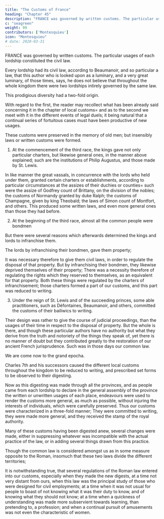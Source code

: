```yaml
---
title: "The Customs of France"
heading: "Chapter 45"
description: "FRANCE was governed by written customs. The particular usages of each lordship constituted the civil law"
c: "seagreen"
weight: 99
contributors: ['Montesquieu']
icon: "Montesquieu"
# date: 2020-03-31
---
```




FRANCE was governed by written customs. The particular usages of each lordship constituted the civil law.

Every lordship had its civil law, according to Beaumanoir, and so particular a law, that this author who is looked upon as a luminary, and a very great luminary, of those times, says, he does not believe that throughout the whole kingdom there were two lordships intirely governed by the same law.

This prodigious diversity had a two-fold origin.

With regard to the first, the reader may recollect what has been already said concerning it in the chapter of local customs=  and as to the second we meet with it in the different events of legal duels;
it being natural that a continual series of fortuitous cases must have been productive of new usages.

These customs were preserved in the memory of old men; but insensibly laws or written customs were formed.

1. At the commencement of the third race, the kings gave not only particular charters, but likewise general ones, in the manner above explained; such are the institutions of Philip Augustus, and those made by St. Lewis.

In like manner the great vassals, in concurrence with the lords who held under them, granted certain charters or establishments, according to particular circumstances at the assizes of their duchies or counties=  such were the assize of Godfrey count of Brittany, on the division of the nobles; the customs of Normandy granted by duke Ralph; the customs of Champagne, given by king Theobald;
the laws of Simon count of Montfort, and others.
This produced some written laws, and even more general ones than those they had before.

2. At the beginning of the third race, almost all the common people were bondmen

But there were several reasons which afterwards determined the kings and lords to infranchise them.

The lords by infranchising their bondmen, gave them property;

It was necessary therefore to give them civil laws, in order to regulate the disposal of that property.
But by infranchising their bondmen, they likewise deprived themselves of their property;
There was a necessity therefore of regulating the rights which they reserved to themselves, as an equivalent for that property.
Both these things were regulated by the charters of infranchisement; those charters formed a part of our customs, and this part was reduced to writing.

3. Under the reign of St. Lewis and of the succeeding princes, some able practitioners, such as Défontaines, Beaumanoir, and others, committed the customs of their bailiwics to writing.

Their design was rather to give the course of judicial proceedings, than the usages of their time in respect to the disposal of property.
But the whole is there, and though these particular authors have no authority but what they derive from the truth and notoriety of the things they speak of, yet there is no manner of doubt but they contributed greatly to the restoration of our ancient French jurisprudence.
Such was in those days our common law.

We are come now to the grand epocha.

Charles 7th and his successors caused the different local customs throughout the kingdom to be reduced to writing, and prescribed set forms to be observed to their digesting.

Now as this digesting was made through all the provinces, and as people came from each lordship to declare in the general assembly of the province the written or unwritten usages of each place, endeavours were used to render the customs more general, as much as possible, without injuring the interests of individuals, which were carefully preserved.
Thus our customs were characterized in a three-fold manner;
They were committed to writing, they were made more general, and they received the stamp of the royal authority.

Many of these customs having been digested anew, several changes were made, either in suppressing whatever was incompatible with the actual practice of the law, or in adding several things drawn from this practice.

Though the common law is considered amongst us as in some measure opposite to the Roman, insomuch that these two laws divide the different territories;

It is notwithstanding true, that several regulations of the Roman law entered into our customs, especially when they made the new digests, at a time not very distant from ours, when this law was the principal study of those who were designed for civil employments; at a time when it was not usual for people to boast of not knowing what it was their duty to know, and of knowing what they should not know;
at a time when a quickness of understanding was made more subservient towards learning, than pretending to, a profession; and when a continual pursuit of amusements was not even the characteristic of women.

<!-- I should have been more diffuse at the end of this book;

Entering into the several details, should have traced all the insensible changes, which from the opening of appeals, have formed the great Corpus of our French Jurisprudence. But this would have been ingrafting one large work upon another.
I am like that antiquarian who set out from his own country, arrived in Egypt, cast an eye on the pyramids, and returned home. -->